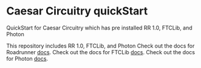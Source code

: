 # Caesar Circuitry quickStart
QuickStart for Caesar Circuitry which has pre installed RR 1.0, FTCLib, and Photon

This repository includes RR 1.0, FTCLib, and Photon
Check out the docs for Roadrunner [docs](https://rr.brott.dev/docs/v1-0/tuning/).
Check out the docs for FTCLib [docs](https://docs.ftclib.org/ftclib).
Check out the docs for Photon [docs](https://photondocs.pages.dev/introduction/getting-started).



